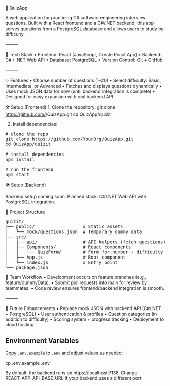 📘 QuizApp

A web application for practicing C# software engineering interview questions.
Built with a React frontend and a C#/.NET backend, this app serves questions from a PostgreSQL database and allows users to study by difficulty.

⸻

🚀 Tech Stack
	•	Frontend: React (JavaScript, Create React App)
	•	Backend: C# / .NET Web API
	•	Database: PostgreSQL
	•	Version Control: Git + GitHub

⸻

✨ Features
	•	Choose number of questions (1–20)
	•	Select difficulty: Basic, Intermediate, or Advanced
	•	Fetches and displays questions dynamically
	•	Uses mock JSON data for now (until backend integration is complete)
	•	Designed for easy expansion with real backend API

🛠 Setup (Frontend)
	1.	Clone the repository:
  git clone https://github.com/<your-org-or-user>/QuizApp.git
  cd QuizApp/quizit

  2. Install dependencies:
  <pre>
# clone the repo
git clone https://github.com/YourOrg/QuizApp.git
cd QuizApp/quizit

# install dependencies
npm install

# run the frontend
npm start
</pre>

  
     
🛠 Setup (Backend)

Backend setup coming soon.
Planned stack: C#/.NET Web API with PostgreSQL integration.

📂 Project Structure
<pre>
quizit/
├── public/                  # Static assets
│   └── mock/questions.json  # Temporary dummy data
├── src/
│   ├── api/                 # API helpers (fetch questions)
│   ├── Components/          # React components
│   │   └── QuizForm/        # Form for number + difficulty
│   ├── App.js               # Root component
│   └── index.js             # Entry point
└── package.json
</pre>


👥 Team Workflow
	•	Development occurs on feature branches (e.g., feature/dummyData).
	•	Submit pull requests into main for review by teammates.
	•	Code review ensures frontend/backend integration is smooth.

⸻

🔮 Future Enhancements
	•	Replace mock JSON with backend API (C#/.NET + PostgreSQL)
	•	User authentication & profiles
	•	Question categories (in addition to difficulty)
	•	Scoring system + progress tracking
	•	Deployment to cloud hosting

## Environment Variables

Copy `.env.example` to `.env` and adjust values as needed:

cp .env.example .env

By default, the backend runs on https://localhost:7138. 
Change REACT_APP_API_BASE_URL if your backend uses a different port.


